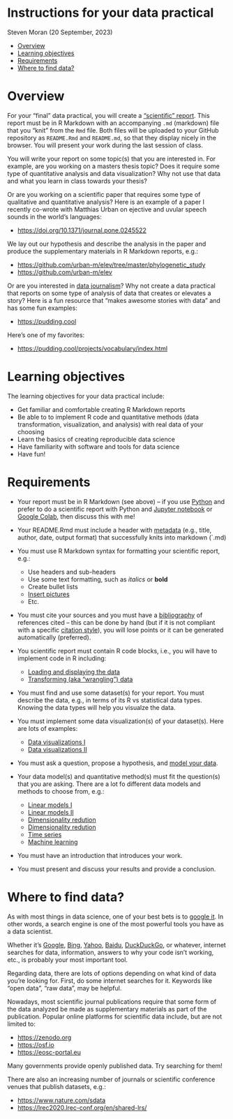 Instructions for your data practical
================
Steven Moran
(20 September, 2023)

- [Overview](#overview)
- [Learning objectives](#learning-objectives)
- [Requirements](#requirements)
- [Where to find data?](#where-to-find-data)

# Overview

For your “final” data practical, you will create a [“scientific”
report](../2_writing_scientific_reports). This report must be in R
Markdown with an accompanying `.md` (markdown) file that you “knit” from
the `Rmd` file. Both files will be uploaded to your GitHub repository as
`README.Rmd` and `README.md`, so that they display nicely in the
browser. You will present your work during the last session of class.

You will write your report on some topic(s) that you are interested in.
For example, are you working on a masters thesis topic? Does it require
some type of quantitative analysis and data visualization? Why not use
that data and what you learn in class towards your thesis?

Or are you working on a scientific paper that requires some type of
qualitative and quantitative analysis? Here is an example of a paper I
recently co-wrote with Matthias Urban on ejective and uvular speech
sounds in the world’s languages:

- <https://doi.org/10.1371/journal.pone.0245522>

We lay out our hypothesis and describe the analysis in the paper and
produce the supplementary materials in R Markdown reports, e.g.:

- <https://github.com/urban-m/elev/tree/master/phylogenetic_study>
- <https://github.com/urban-m/elev>

Or are you interested in [data
journalism](https://en.wikipedia.org/wiki/Data_journalism)? Why not
create a data practical that reports on some type of analysis of data
that creates or elevates a story? Here is a fun resource that “makes
awesome stories with data” and has some fun examples:

- <https://pudding.cool>

Here’s one of my favorites:

- <https://pudding.cool/projects/vocabulary/index.html>

# Learning objectives

The learning objectives for your data practical include:

- Get familiar and comfortable creating R Markdown reports
- Be able to to implement R code and quantitative methods (data
  transformation, visualization, and analysis) with real data of your
  choosing
- Learn the basics of creating reproducible data science
- Have familiarity with software and tools for data science
- Have fun!

# Requirements

- Your report must be in R Markdown (see above) – if you use
  [Python](https://www.python.org) and prefer to do a scientific report
  with Python and [Jupyter notebook](https://jupyter.org) or [Google
  Colab](https://colab.research.google.com), then discuss this with me!

- Your README.Rmd must include a header with
  [metadata](https://en.wikipedia.org/wiki/Metadata) (e.g., title,
  author, date, output format) that successfully knits into markdown
  (\`.md)

- You must use R Markdown syntax for formatting your scientific report,
  e.g.:

  - Use headers and sub-headers
  - Use some text formatting, such as *italics* or **bold**
  - Create bullet lists
  - [Insert
    pictures](https://stackoverflow.com/questions/25166624/insert-picture-table-in-r-markdown)
  - Etc.

- You must cite your sources and you must have a
  [bibliography](../2_writing_scientific_reports) of references cited –
  this can be done by hand (but if it is not compliant with a specific
  [citation
  style](https://www.scribbr.com/citing-sources/citation-styles/)), you
  will lose points or it can be generated automatically (preferred).

- You scientific report must contain R code blocks, i.e., you will have
  to implement code in R including:

  - [Loading and displaying the data](../3_data)
  - [Transforming (aka “wrangling”) data](../4_data_wrangling)

- You must find and use some dataset(s) for your report. You must
  describe the data, e.g., in terms of its R vs statistical data types.
  Knowing the data types will help you visualze the data.

- You must implement some data visualization(s) of your dataset(s). Here
  are lots of examples:

  - [Data visualizations I](../5_data_visualization)
  - [Data visualizations II](../6_data_visualization)

- You must ask a question, propose a hypothesis, and [model your
  data](../7_data_modeling).

- Your data model(s) and quantitative method(s) must fit the question(s)
  that you are asking. There are a lot fo different data models and
  methods to choose from, e.g.:

  - [Linear models I](../8_Linear_Models_I)
  - [Linear models II](../9_Linear_Models_II)
  - [Dimensionality
    redution](../10_Dimensionality_reduction_clustering_I)
  - [Dimensionality
    redution](../11_Dimensionality_reduction_clustering_II)
  - [Time series](../12_Time_series_analysis)
  - [Machine learning](../13_Time_series_analysis)

- You must have an introduction that introduces your work.

- You must present and discuss your results and provide a conclusion.

# Where to find data?

As with most things in data science, one of your best bets is to [google
it](https://www.google.com). In other words, a search engine is one of
the most powerful tools you have as a data scientist.

Whether it’s [Google](https://www.google.com),
[Bing](https://www.bing.com), [Yahoo](https://www.yahoo.com),
[Baidu](https://www.baidu.com), [DuckDuckGo](https://duckduckgo.com), or
whatever, internet searches for data, information, answers to why your
code isn’t working, etc., is probably your most important tool.

Regarding data, there are lots of options depending on what kind of data
you’re looking for. First, do some internet searches for it. Keywords
like “open data”, “raw data”, may be helpful.

Nowadays, most scientific journal publications require that some form of
the data analyzed be made as supplementary materials as part of the
publication. Popular online platforms for scientific data include, but
are not limited to:

- <https://zenodo.org>
- <https://osf.io>
- <https://eosc-portal.eu>

Many governments provide openly published data. Try searching for them!

There are also an increasing number of journals or scientific conference
venues that publish datasets, e.g.:

- <https://www.nature.com/sdata>
- <https://lrec2020.lrec-conf.org/en/shared-lrs/>

